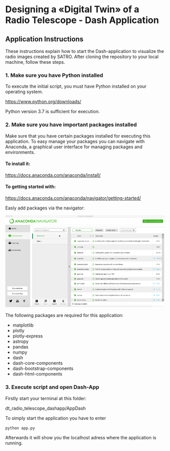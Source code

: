 # Designing a «Digital Twin» of a Radio Telescope - Dash Application

## Application Instructions
These instructions explain how to start the Dash-application to visualize the radio images created by SATRO.
After cloning the repository to your local machine, follow these steps.

### 1. Make sure you have Python installed
To execute the initial script, you must have Python installed on your operating system.

https://www.python.org/downloads/

Python version 3.7 is sufficient for execution.

### 2. Make sure you have important packages installed
Make sure that you have certain packages installed for executing this application.
To easy manage your packages you can navigate with Anaconda, a graphical user interface for managing packages and environments.

#### To install it:
https://docs.anaconda.com/anaconda/install/

#### To getting started with:
https://docs.anaconda.com/anaconda/navigator/getting-started/

Easly add packages via the navigator:

![Anaconda Navigator](documentation/dash_app_readme.png)

The following packages are required for this application:
- matplotlib
- plotly
- plotly-express
- astropy
- pandas
- numpy
- dash
- dash-core-components
- dash-bootstrap-components
- dash-html-components

### 3. Execute script and open Dash-App
Firstly start your terminal at this folder:

dt_radio_telescope_dashapp/AppDash

To simply start the application you have to enter
```
python app.py
```

Afterwards it will show you the localhost adress where the application is running.
